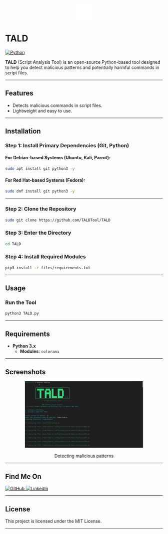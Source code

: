 <div align="center">
  <img src="files/logo.png" alt="Logo" width="50" />
</div>

# **TALD**

[![Python](https://img.shields.io/badge/Python-3.x-yellow?style=for-the-badge&logo=python&logoColor=white)](https://www.python.org/)

**TALD** (Script Analysis Tool) is an open-source Python-based tool designed to help you detect malicious patterns and potentially harmful commands in script files.

---

## **Features**

- Detects malicious commands in script files.
- Lightweight and easy to use.

---

## **Installation**

### **Step 1: Install Primary Dependencies (Git, Python)**

#### For Debian-based Systems (Ubuntu, Kali, Parrot):
```bash
sudo apt install git python3 -y
```

#### For Red Hat-based Systems (Fedora):
```bash
sudo dnf install git python3 -y
```

---

### **Step 2: Clone the Repository**
```bash
sudo git clone https://github.com/TALDTool/TALD
```

### **Step 3: Enter the Directory**
```bash
cd TALD
```

### **Step 4: Install Required Modules**
```bash
pip3 install -r files/requirements.txt
```

---

## **Usage**

### Run the Tool
```bash
python3 TALD.py
```

---

## **Requirements**

- **Python 3.x**
  - **Modules**:
    `colorama`

---

## **Screenshots**

<div align="center">
  <img src="files/screenshot.png" alt="Screenshot" width="75%" />
  <p>Detecting malicious patterns</p>
</div>

---

## **Find Me On**

<div align="left">
  <a href="https://github.com/TALDv" target="_blank">
    <img src="https://img.shields.io/badge/GitHub-171515?style=for-the-badge&logo=github&logoColor=white" alt="GitHub" />
  </a>
  <a href="https://www.linkedin.com/in/mohamed-rayan-ettaldi-6b7501244/" target="_blank">
    <img src="https://img.shields.io/badge/LinkedIn-0A66C2?style=for-the-badge&logo=linkedin&logoColor=white" alt="LinkedIn" />
  </a>
</div>

---

## **License**

This project is licensed under the MIT License.

---

